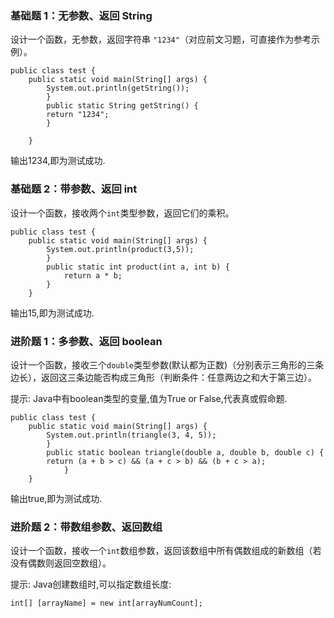 ### 基础题 1：无参数、返回 String

设计一个函数，无参数，返回字符串 `"1234"`（对应前文习题，可直接作为参考示例）。

```
public class test {
    public static void main(String[] args) {
        System.out.println(getString());
        }
        public static String getString() {
        return "1234";
        }

    }
```

输出1234,即为测试成功.

### 基础题 2：带参数、返回 int

设计一个函数，接收两个`int`类型参数，返回它们的乘积。

```
public class test {
    public static void main(String[] args) {
        System.out.println(product(3,5));
        }
        public static int product(int a, int b) {
            return a * b;
        }
    } 
```

输出15,即为测试成功.

### 进阶题 1：多参数、返回 boolean

设计一个函数，接收三个`double`类型参数(默认都为正数)（分别表示三角形的三条边长），返回这三条边能否构成三角形（判断条件：任意两边之和大于第三边）。

提示: Java中有boolean类型的变量,值为True or False,代表真或假命题.

```
public class test {
    public static void main(String[] args) {
        System.out.println(triangle(3, 4, 5));
        }
        public static boolean triangle(double a, double b, double c) {
        return (a + b > c) && (a + c > b) && (b + c > a);
    		}
    } 
```

输出true,即为测试成功.

### 进阶题 2：带数组参数、返回数组

设计一个函数，接收一个`int`数组参数，返回该数组中所有偶数组成的新数组（若没有偶数则返回空数组）。

提示: Java创建数组时,可以指定数组长度:

```
int[] [arrayName] = new int[arrayNumCount];
```


